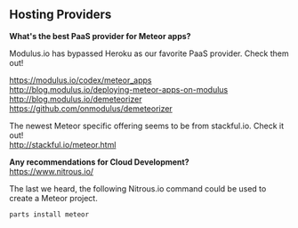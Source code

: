 ## Hosting Providers
 **What's the best PaaS provider for Meteor apps?**    

Modulus.io has bypassed Heroku as our favorite PaaS provider.  Check them out!  

https://modulus.io/codex/meteor_apps  
http://blog.modulus.io/deploying-meteor-apps-on-modulus  
http://blog.modulus.io/demeteorizer  
https://github.com/onmodulus/demeteorizer  


The newest Meteor specific offering seems to be from stackful.io.  Check it out!  
http://stackful.io/meteor.html

**Any recommendations for Cloud Development?**    
https://www.nitrous.io/  

The last we heard, the following Nitrous.io command could be used to create a Meteor project.  
````
parts install meteor
````
